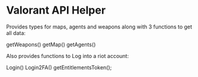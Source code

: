 # Valorant API Helper

Provides types for maps, agents and weapons along with 3 functions to get all data:

getWeapons()
getMap()
getAgents()

Also provides functions to Log into a riot account:

Login()
Login2FA()
getEntitlementsToken();